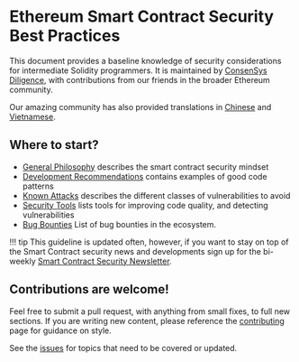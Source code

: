 # Ethereum Smart Contract Security Best Practices

This document provides a baseline knowledge of security considerations for intermediate Solidity
programmers. It is maintained by [ConsenSys Diligence](https://consensys.net/diligence/), with
contributions from our friends in the broader Ethereum community.

Our amazing community has also provided translations in
[Chinese](https://github.com/ConsenSys/smart-contract-best-practices/blob/master/README-zh.md) and
[Vietnamese](https://github.com/ConsenSys/smart-contract-best-practices/blob/master/README-vi.md).

## Where to start?

- [General Philosophy](./general-philosophy/index.md) describes the smart contract security mindset
- [Development Recommendations](./development-recommendations/index.md) contains examples of good code patterns
- [Known Attacks](./attacks/index.md) describes the different classes of vulnerabilities to avoid
- [Security Tools](./security-tools/index.md) lists tools for improving code quality, and detecting
  vulnerabilities
- [Bug Bounties](./bug-bounty-programs.md) List of bug bounties in the ecosystem.

!!! tip
    This guideline is updated often, however, if you want to stay on top of the Smart Contract
    security news and developments sign up for the bi-weekly
    [Smart Contract Security Newsletter](https://diligence.consensys.net/newsletter/).

## Contributions are welcome!

Feel free to submit a pull request, with anything from small fixes, to full new sections. If you
are writing new content, please reference the [contributing](./about/index.md) page for
guidance on style.

See the [issues](https://github.com/ConsenSys/smart-contract-best-practices/issues) for topics that
need to be covered or updated.
